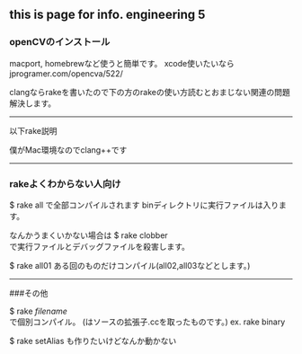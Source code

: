 ## this is page for info. engineering 5

### openCVのインストール
macport, homebrewなど使うと簡単です。
xcode使いたいなら
jprogramer.com/opencva/522/

clangならrakeを書いたので下の方のrakeの使い方読むとおまじない関連の問題解決します。

----------------
以下rake説明

僕がMac環境なのでclang++です

--------------
### rakeよくわからない人向け

$ rake all
で全部コンパイルされます
binディレクトリに実行ファイルは入ります。

なんかうまくいかない場合は
$ rake clobber  
で実行ファイルとデバッグファイルを殺害します。

$ rake all01
ある回のものだけコンパイル(all02,all03などとします。)

------------
###その他

$ rake *filename*  
で個別コンパイル。
(<name>はソースの拡張子.ccを取ったものです。)
ex. rake binary

$ rake setAlias
も作りたいけどなんか動かない